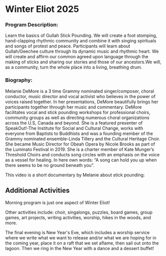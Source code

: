 # Winter Eliot 2025

<div id="camp-card"></div>

### Program Description:

Learn the basics of Gullah Stick Pounding. We will create a foot stomping, hand-clapping rhythmic community and combine it with singing spirituals and songs of protest and peace. Participants will learn about Gullah/Geechee culture through its dynamic music and rhythmic heart.   We will create and affirm our common agreed upon language through the making of sticks and sharing our stories and those of our ancestors.We will, as a community, turn the whole place into a living, breathing drum.

### Biography:

Melanie DeMore is a 3 time Grammy nominated singer/composer, choral conductor, music director and vocal activist who believes in the power of voices raised together.  In her presentations, DeMore beautifully brings her participants together through her music and commentary.  DeMore facilitates vocal and stick pounding workshops for professional choirs, community groups as well as directing numerous choral organizations across the U.S, Canada and beyond.  She is a featured presenter of SpeakOut!-The Institute for Social and Cultural Change, works with everyone from Baptists to Buddhists and was a founding member of the Grammy nominated ensemble-Linda Tillery and the Cultural Heritage Choir.  She became  Music Director for Obeah Opera by Nicole Brooks  as part of the Luminato Festival in 2019. She is a charter member of Kate Munger’s Threshold Choirs and conducts song circles with an emphasis on the voice as a vessel for healing.  In here own words:  “A song can hold you up when there seems to be no ground beneath you”.

This video is a short documentary by Melanie about stick pounding:

## Additional Activities

Morning program is just one aspect of Winter Eliot!

Other activities include: choir, singalongs, puzzles, board games, group games, art projects, writing activities, worship, hikes in the woods, and more.

The final evening is New Year's Eve, which includes a worship service where we write what we want to release and/or what we are hoping for in the coming year, place it on a raft that we set aflame, then sail out onto the lagoon. Then we ring in the New Year with a dance and a dessert buffet!
